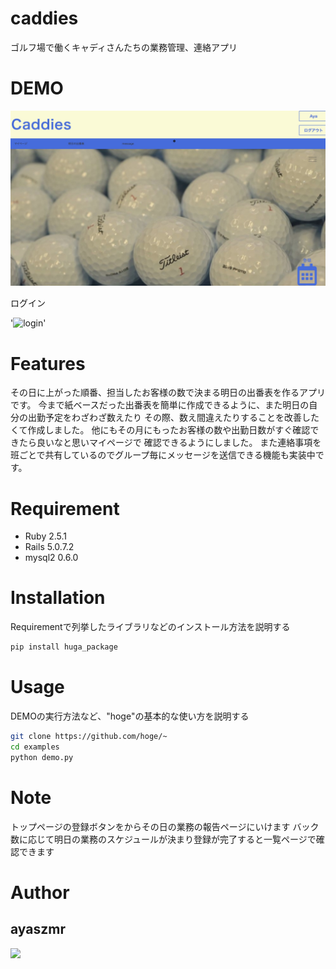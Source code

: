# caddies

ゴルフ場で働くキャディさんたちの業務管理、連絡アプリ

 
# DEMO
 
![caggies](readme.jpg)

ログイン

'![login](https://github.com/ayaszmr/caddies.wiki.git/gif/login.gif)'
 
# Features
 
その日に上がった順番、担当したお客様の数で決まる明日の出番表を作るアプリです。
今まで紙ベースだった出番表を簡単に作成できるように、また明日の自分の出勤予定をわざわざ数えたり
その際、数え間違えたりすることを改善したくて作成しました。 他にもその月にもったお客様の数や出勤日数がすぐ確認できたら良いなと思いマイページで
確認できるようにしました。 また連絡事項を班ごとで共有しているのでグループ毎にメッセージを送信できる機能も実装中です。
 
# Requirement
 
* Ruby 2.5.1
* Rails 5.0.7.2
* mysql2 0.6.0
 
# Installation
 
Requirementで列挙したライブラリなどのインストール方法を説明する
 
```bash
pip install huga_package
```
 
# Usage
 
DEMOの実行方法など、"hoge"の基本的な使い方を説明する
 
```bash
git clone https://github.com/hoge/~
cd examples
python demo.py
```
 
# Note
 
トップページの登録ボタンをからその日の業務の報告ページにいけます
バック数に応じて明日の業務のスケジュールが決まり登録が完了すると一覧ページで確認できます
 
# Author
 
## ayaszmr
<a href="https://github.com/ayaszmr"><img src="https://avatars0.githubusercontent.com/u/56391010?s=460&v=4" height="100px;" /></a>
 

